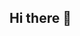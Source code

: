 ## Hi there 👋

<!--
**SachaThb/SachaThb** is a ✨ _special_ ✨ repository because its `README.md` (this file) appears on your GitHub profile.

Student
